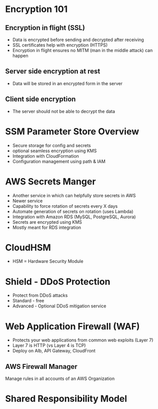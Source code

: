 # Encryption 101
## Encryption in flight (SSL)
- Data is encrypted before sending and decrypted after receiving
- SSL certificates help with encryption (HTTPS)
- Encryption in flight ensures no MITM (man in the middle attack) can happen

## Server side encryption at rest
- Data will be stored in an encrypted form in the server

## Client side encryption
- The server should not be able to decrypt the data

# SSM Parameter Store Overview
- Secure storage for config and secrets
- optional seamless encryption using KMS
- Integration with CloudFormation
- Configuration management using path & IAM

# AWS Secrets Manger
- Another service in which can helpfully store secrets in AWS
- Newer service
- Capability to force rotation of secrets every X days
- Automate generation of secrets on rotation (uses Lambda)
- Integration with Amazon RDS (MySQL, PostgreSQL, Aurora)
- Secrets are encrypted using KMS
- Mostly meant for RDS integration

# CloudHSM
- HSM = Hardware Security Module

# Shield - DDoS Protection
- Protect from DDoS attacks
- Standard - free
- Advanced - Optional DDoS mitigation service 

# Web Application Firewall (WAF)
- Protects your web applications from common web exploits (Layer 7)
- Layer 7 is HTTP (vs Layer 4 is TCP)
- Deploy on Alb, API Gateway, CloudFront
## AWS Firewall Manager
Manage rules in all accounts of an AWS Organization

# Shared Responsibility Model